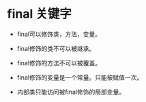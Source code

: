# final 关键字

* final可以修饰类，方法，变量。

* final修饰的类不可以被继承。

* final修饰的方法不可以被覆盖。

* final修饰的变量是一个常量。只能被赋值一次。

* 内部类只能访问被final修饰的局部变量。